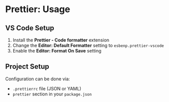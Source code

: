 # Prettier: Usage

## VS Code Setup

1. Install the **Prettier - Code formatter** extension
2. Change the **Editor: Default Formatter** setting to `esbenp.prettier-vscode`
3. Enable the **Editor: Format On Save** setting

## Project Setup

Configuration can be done via:

- `.prettierrc` file (JSON or YAML)
- `prettier` section in your `package.json`
